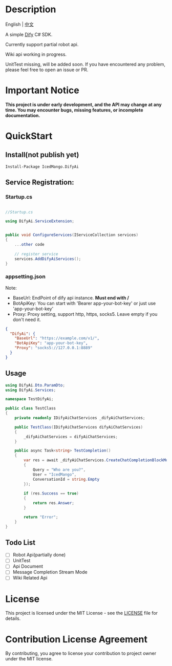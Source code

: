 # Description
English | [中文](./README.zh-CN.md)

A simple [Dify](https://dify.ai/) C# SDK.

Currently support partial robot api.

Wiki api working in progress.

UnitTest missing, will be added soon. If you have encountered any problem, please feel free to open an issue or PR.

# Important Notice

**This project is under early development, and the API may change at any time. You may encounter bugs, missing features, or incomplete documentation.**

# QuickStart

## Install(not publish yet)

```
Install-Package IcedMango.DifyAi 
```

## Service Registration:
### Startup.cs
```csharp

//Startup.cs

using DifyAi.ServiceExtension;


public void ConfigureServices(IServiceCollection services)
{
    ...other code
    
    // register service
    services.AddDifyAiServices();
}

```

### appsetting.json

Note: 
- BaseUrl: EndPoint of dify api instance. **Must end with /**
- BotApiKey: You can start with 'Bearer app-your-bot-key' or just use 'app-your-bot-key'
- Proxy: Proxy setting, support http, https, socks5. Leave empty if you don't need it.

```json
{
  "DifyAi": {
    "BaseUrl": "https://example.com/v1/", 
    "BotApiKey": "app-your-bot-key",
    "Proxy": "socks5://127.0.0.1:8889"
  }
}
```

## Usage

```csharp
using DifyAi.Dto.ParamDto;
using DifyAi.Services;

namespace TestDifyAi;

public class TestClass
{
    private readonly IDifyAiChatServices _difyAiChatServices;

    public TestClass(IDifyAiChatServices difyAiChatServices)
    {
        _difyAiChatServices = difyAiChatServices;
    }

    public async Task<string> TestCompletion()
    {
        var res = await _difyAiChatServices.CreateChatCompletionBlockModeAsync(new Dify_CreateChatCompletionParamDto()
        {
            Query = "Who are you?",
            User = "IcedMango",
            ConversationId = string.Empty
        });
        
        if (res.Success == true)
        {
            return res.Answer;
        }

        return "Error";
    }
}


```


## Todo List
- [ ] Robot Api(partially done)
- [ ] UnitTest
- [ ] Api Document
- [ ] Message Completion Stream Mode
- [ ] Wiki Related Api

# License
This project is licensed under the MIT License - see the [LICENSE](./LICENSE) file for details.

# Contribution License Agreement
By contributing, you agree to license your contribution to project owner under the MIT license.
